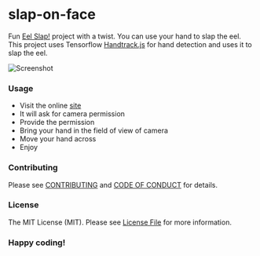 # slap-on-face

Fun [Eel Slap!](http://eelslap.com/) project with a twist. You can use your hand to slap the eel.
This project uses Tensorflow [Handtrack.js](https://github.com/victordibia/handtrack.js/) for hand detection and uses it to slap the eel.

![Screenshot](https://user-images.githubusercontent.com/35127382/113204937-4c1cd700-928b-11eb-8d21-56bd9e59380f.png)


### Usage
- Visit the online [site](https://shashi.dev/slap-on-face/)
- It will ask for camera permission
- Provide the permission
- Bring your hand in the field of view of camera
- Move your hand across
- Enjoy

### Contributing

Please see [CONTRIBUTING](CONTRIBUTING.md) and [CODE OF CONDUCT](CODE_OF_CONDUCT.md) for details.

### License

The MIT License (MIT). Please see [License File](LICENSE) for more information.

### Happy coding!
